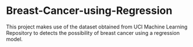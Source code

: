 # Breast-Cancer-using-Regression
This project makes use of the dataset obtained from UCI Machine Learning Repository to detects the possibility of breast cancer using a regression model.
